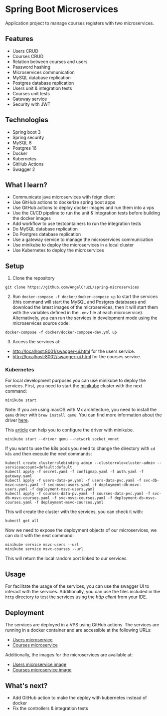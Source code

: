 # Spring Boot Microservices

Application project to manage courses registers with two microservices.

## Features

- Users CRUD
- Courses CRUD
- Relation between courses and users
- Password hashing
- Microservices communication
- MySQL database replication
- Postgres database replication
- Users unit & integration tests
- Courses unit tests
- Gateway service
- Security with JWT

## Technologies

- Spring boot 3
- Spring security
- MySQL 8
- Postgres 16
- Docker
- Kubernetes
- GitHub Actions
- Swagger 2

## What I learn?

- Communicate java microservices with feign client
- Use GitHub actions to dockerize spring boot apps
- Use GitHub actions to deploy docker images and run them into a vps
- Use the CI/CD pipeline to run the unit & integration tests before building the docker images
- Add workflow to use testcontainers to run the integration tests
- Do MySQL database replication
- Do Postgres database replication
- Use a gateway service to manage the microservices communication
- Use minikube to deploy the microservices in a local cluster
- Use Kubernetes to deploy the microservices

## Setup

1. Clone the repository

```shell
git clone https://github.com/AngelCruzL/spring-microservices
```

2. Run `docker-compose -f docker/docker-compose up` to start the services (this command will start the MySQL and
   Postgres databases and download the latest images of the microservices, then it will start them with the variables
   defined in the `.env` file at each microservice). Alternatively, you can run the services in development mode using
   the microservices source code:

```shell
docker-compose -f docker/docker-compose-dev.yml up
```

3. Access the services at:

- [http://localhost:8001/swagger-ui.html](http://localhost:8001/swagger-ui.html) for the users service.
- [http://localhost:8002/swagger-ui.html](http://localhost:8002/swagger-ui.html) for the courses service.

### Kubernetes

For local development purposes you can use minikube to deploy the services. First, you need to start
the [minikube](https://minikube.sigs.k8s.io/docs/start/) cluster with the next command:

```shell
minikube start
```

Note: If you are using macOS with Mx architecture, you need to install the `qemu` driver with `brew install qemu`.
You can find more information about the driver [here](https://minikube.sigs.k8s.io/docs/drivers/qemu/).

This [article](https://devopscube.com/minikube-mac/) can help you to configure the driver with minikube.

```shell
minikube start --driver qemu --network socket_vmnet
```

If you want to use the k8s pods you need to change the directory with `cd k8s` and then execute the next commands:

```shell
kubectl create clusterrolebinding admin --clusterrole=cluster-admin --serviceaccount=default:default
kubectl apply -f secret.yaml -f configmap.yaml -f auth.yaml -f gateway.yaml
kubectl apply -f users-data-pv.yaml -f users-data-pvc.yaml -f svc-db-msvc-users.yaml -f svc-msvc-users.yaml -f deployment-db-msvc-users.yaml -f deployment-msvc-users.yaml
kubectl apply -f courses-data-pv.yaml -f courses-data-pvc.yaml -f svc-db-msvc-courses.yaml -f svc-msvc-courses.yaml -f deployment-db-msvc-courses.yaml -f deployment-msvc-courses.yaml
```

This will create the cluster with the services, you can check it with:

```shell
kubectl get all
```

Now we need to expose the deployment objects of our microservices, we can do it with the next command:

```shell
minikube service msvc-users --url
minikube service msvc-courses --url
```

This will return the local random port linked to our services.

## Usage

For facilitate the usage of the services, you can use the swagger UI to interact with the services. Additionally,
you can use the files included in the `http` directory to test the services using the _http client_ from your IDE.

## Deployment

The services are deployed in a VPS using GitHub actions. The services are running in a docker container and are
accessible at the following URLs:

- [Users microservice](https://msvc-users.angelcruzl.dev/swagger-ui/index.html)
- [Courses microservice](https://msvc-courses.angelcruzl.dev/swagger-ui/index.html)

Additionally, the images for the microservices are available at:

- [Users microservice image](https://hub.docker.com/r/angelcruzl/msvc-users)
- [Courses microservice image](https://hub.docker.com/r/angelcruzl/msvc-courses)

## What's next?

- Add GitHub action to make the deploy with kubernetes instead of docker
- Fix the controllers & integration tests
